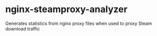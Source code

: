 # nginx-steamproxy-analyzer
Generates statistics from nginx proxy files when used to proxy Steam download traffic
